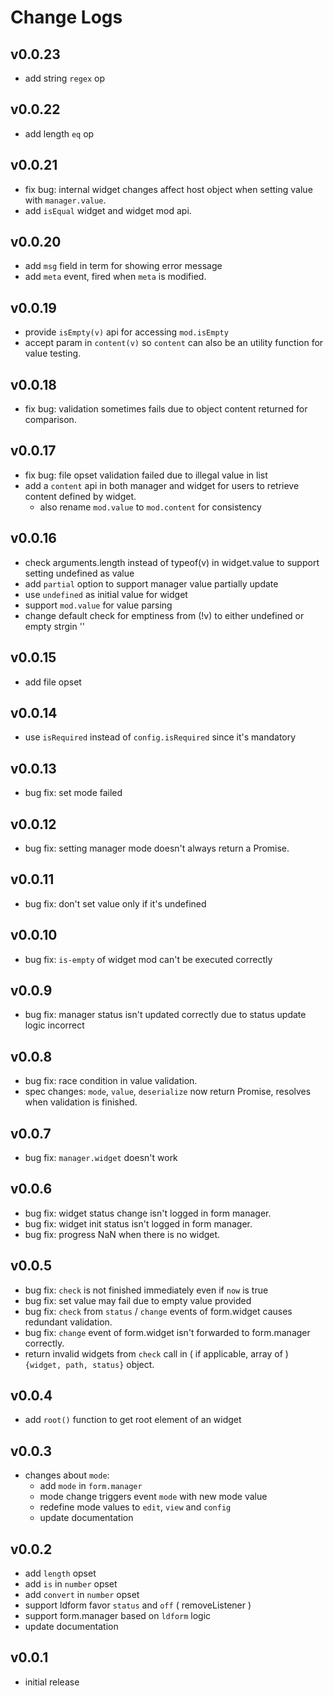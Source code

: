 # Change Logs

## v0.0.23

 - add string `regex` op


## v0.0.22

 - add length `eq` op


## v0.0.21

 - fix bug: internal widget changes affect host object when setting value with `manager.value`.
 - add `isEqual` widget and widget mod api.


## v0.0.20

 - add `msg` field in term for showing error message
 - add `meta` event, fired when `meta` is modified.


## v0.0.19

 - provide `isEmpty(v)` api for accessing `mod.isEmpty`
 - accept param in `content(v)` so `content` can also be an utility function for value testing.


## v0.0.18

 - fix bug: validation sometimes fails due to object content returned for comparison.


## v0.0.17

 - fix bug: file opset validation failed due to illegal value in list
 - add a `content` api in both manager and widget for users to retrieve content defined by widget.
   - also rename `mod.value` to `mod.content` for consistency


## v0.0.16

 - check arguments.length instead of typeof(v) in widget.value to support setting undefined as value
 - add `partial` option to support manager value partially update
 - use `undefined` as initial value for widget
 - support `mod.value` for value parsing
 - change default check for emptiness from (!v) to either undefined or empty strgin ''


## v0.0.15

 - add file opset


## v0.0.14

 - use `isRequired` instead of `config.isRequired` since it's mandatory


## v0.0.13

 - bug fix: set mode failed


## v0.0.12

 - bug fix: setting manager mode doesn't always return a Promise.


## v0.0.11

 - bug fix: don't set value only if it's undefined


## v0.0.10

 - bug fix: `is-empty` of widget mod can't be executed correctly


## v0.0.9

 - bug fix: manager status isn't updated correctly due to status update logic incorrect


## v0.0.8

 - bug fix: race condition in value validation.
 - spec changes: `mode`, `value`, `deserialize` now return Promise, resolves when validation is finished.


## v0.0.7

 - bug fix: `manager.widget` doesn't work


## v0.0.6

 - bug fix: widget status change isn't logged in form manager.
 - bug fix: widget init status isn't logged in form manager.
 - bug fix: progress NaN when there is no widget.


## v0.0.5

 - bug fix: `check` is not finished immediately even if `now` is true
 - bug fix: set value may fail due to empty value provided
 - bug fix: `check` from `status` / `change` events of form.widget causes redundant validation.
 - bug fix: `change` event of form.widget isn't forwarded to form.manager correctly.
 - return invalid widgets from `check` call in ( if applicable, array of ) `{widget, path, status}` object.


## v0.0.4

 - add `root()` function to get root element of an widget


## v0.0.3

 - changes about `mode`:
   - add `mode` in `form.manager`
   - mode change triggers event `mode` with new mode value
   - redefine mode values to `edit`, `view` and `config`
   - update documentation

## v0.0.2

 - add `length` opset
 - add `is` in `number` opset
 - add `convert` in `number` opset
 - support ldform favor `status` and `off` ( removeListener )
 - support form.manager based on `ldform` logic
 - update documentation


## v0.0.1

 - initial release
